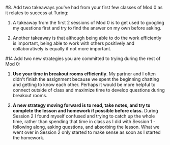 #8. Add two takeaways you've had from your first few classes of Mod 0 as it relates to success at Turing:
  1. A takeaway from the first 2 sessions of Mod 0 is to get used to googling my questions first and try to find the answer on my own before asking.

  2. Another takeaway is that although being able to do the work efficiently is important, being able to work with others positively and collaboratively is equally if not more important.

#14 Add two new strategies you are committed to trying during the rest of Mod 0:
  1. **Use your time in breakout rooms efficiently**. My partner and I often didn't finish the assignment because we spent the beginning chatting and getting to know each other. Perhaps it would be more helpful to connect outside of class and maximize time to develop questions during breakout rooms.

  2. **A new strategy moving forward is to read, take notes, and try to complete the lesson and homework if possible before class.** During Session 2 I found myself confused and trying to catch up the whole time, rather than spending that time in class as I did with Session 1 - following along, asking questions, and absorbing the lesson. What we went over in Session 2 only started to make sense as soon as I started the homework.
